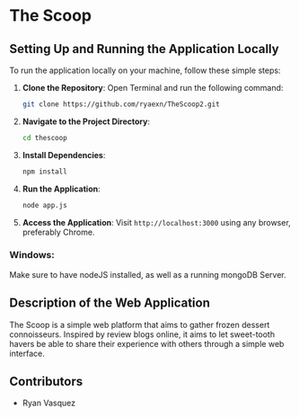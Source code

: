 # The Scoop

## Setting Up and Running the Application Locally
To run the application locally on your machine, follow these simple steps:

1. **Clone the Repository**:
    Open Terminal and run the following command:
    ```bash
    git clone https://github.com/ryaexn/TheScoop2.git
    ```

2. **Navigate to the Project Directory**:
    ```bash
    cd thescoop
    ```
3. **Install Dependencies**:
    ```bash
    npm install
    ```

3. **Run the Application**:
    ```bash
    node app.js
    ```

4. **Access the Application**:
    Visit `http://localhost:3000` using any browser, preferably Chrome.

### Windows:

Make sure to have nodeJS installed, as well as a running mongoDB Server.

## Description of the Web Application

The Scoop is a simple web platform that aims to gather frozen dessert connoisseurs. Inspired by review blogs online, it aims to let sweet-tooth havers be able to share their experience with others through a simple web interface. 

## Contributors
- Ryan Vasquez

